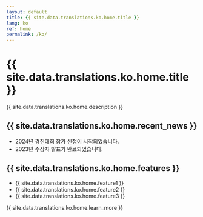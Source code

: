 ```yaml
---
layout: default
title: {{ site.data.translations.ko.home.title }}
lang: ko
ref: home
permalink: /ko/
---
```


# {{ site.data.translations.ko.home.title }}

{{ site.data.translations.ko.home.description }}

## {{ site.data.translations.ko.home.recent_news }}

- 2024년 경진대회 참가 신청이 시작되었습니다.
- 2023년 수상자 발표가 완료되었습니다.

## {{ site.data.translations.ko.home.features }}

- {{ site.data.translations.ko.home.feature1 }}
- {{ site.data.translations.ko.home.feature2 }}
- {{ site.data.translations.ko.home.feature3 }}

{{ site.data.translations.ko.home.learn_more }} 